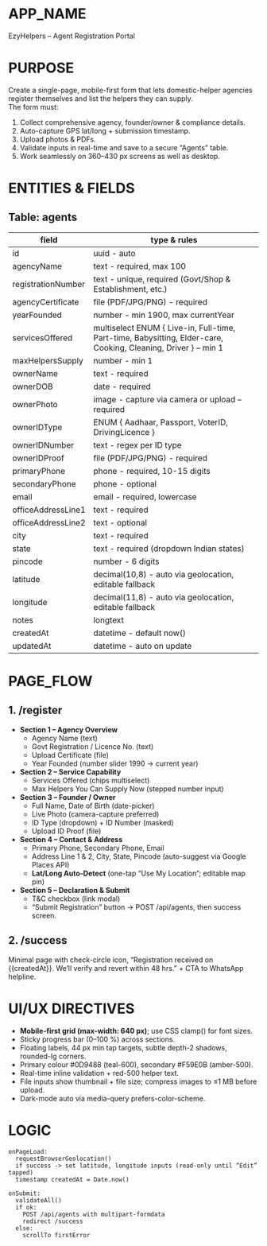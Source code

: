 # APP_NAME
EzyHelpers – Agent Registration Portal

# PURPOSE
Create a single-page, mobile-first form that lets domestic-helper agencies register themselves and list the helpers they can supply.  
The form must:
1. Collect comprehensive agency, founder/owner & compliance details.  
2. Auto-capture GPS lat/long + submission timestamp.  
3. Upload photos & PDFs.  
4. Validate inputs in real-time and save to a secure “Agents” table.  
5. Work seamlessly on 360–430 px screens as well as desktop.

# ENTITIES & FIELDS
## Table: agents  
| field                | type & rules                                                    |
|----------------------|-----------------------------------------------------------------|
| id                   | uuid - auto                                                    |
| agencyName           | text - required, max 100                                       |
| registrationNumber   | text - unique, required (Govt/Shop & Establishment, etc.)      |
| agencyCertificate    | file (PDF/JPG/PNG) - required                                  |
| yearFounded          | number - min 1900, max currentYear                             |
| servicesOffered      | multiselect ENUM { Live-in, Full-time, Part-time, Babysitting, Elder-care, Cooking, Cleaning, Driver } – min 1 |
| maxHelpersSupply     | number - min 1                                                 |
| ownerName            | text - required                                                |
| ownerDOB             | date - required                                                |
| ownerPhoto           | image - capture via camera or upload – required                |
| ownerIDType          | ENUM { Aadhaar, Passport, VoterID, DrivingLicence }            |
| ownerIDNumber        | text - regex per ID type                                       |
| ownerIDProof         | file (PDF/JPG/PNG) - required                                  |
| primaryPhone         | phone - required, 10-15 digits                                 |
| secondaryPhone       | phone - optional                                               |
| email                | email - required, lowercase                                    |
| officeAddressLine1   | text - required                                                |
| officeAddressLine2   | text - optional                                                |
| city                 | text - required                                                |
| state                | text - required (dropdown Indian states)                       |
| pincode              | number - 6 digits                                              |
| latitude             | decimal(10,8) - auto via geolocation, editable fallback        |
| longitude            | decimal(11,8) - auto via geolocation, editable fallback        |
| notes                | longtext                                                       |
| createdAt            | datetime - default now()                                       |
| updatedAt            | datetime - auto on update                                      |

# PAGE_FLOW
## 1. /register  
- **Section 1 – Agency Overview**  
  - Agency Name (text)  
  - Govt Registration / Licence No. (text)  
  - Upload Certificate (file)  
  - Year Founded (number slider 1990 → current year)  
- **Section 2 – Service Capability**  
  - Services Offered (chips multiselect)  
  - Max Helpers You Can Supply Now (stepped number input)  
- **Section 3 – Founder / Owner**  
  - Full Name, Date of Birth (date-picker)  
  - Live Photo (camera-capture preferred)  
  - ID Type (dropdown) + ID Number (masked)  
  - Upload ID Proof (file)  
- **Section 4 – Contact & Address**  
  - Primary Phone, Secondary Phone, Email  
  - Address Line 1 & 2, City, State, Pincode (auto-suggest via Google Places API)  
  - **Lat/Long Auto-Detect** (one-tap “Use My Location”; editable map pin)  
- **Section 5 – Declaration & Submit**  
  - T&C checkbox (link modal)  
  - “Submit Registration” button → POST /api/agents, then success screen.

## 2. /success  
Minimal page with check-circle icon, “Registration received on {{createdAt}}. We’ll verify and revert within 48 hrs.” + CTA to WhatsApp helpline.

# UI/UX DIRECTIVES
- **Mobile-first grid (max-width: 640 px)**; use CSS clamp() for font sizes.  
- Sticky progress bar (0–100 %) across sections.  
- Floating labels, 44 px min tap targets, subtle depth-2 shadows, rounded-lg corners.  
- Primary colour #0D9488 (teal-600), secondary #F59E0B (amber-500).  
- Real-time inline validation + red-500 helper text.  
- File inputs show thumbnail + file size; compress images to ≤1 MB before upload.  
- Dark-mode auto via media-query prefers-color-scheme.

# LOGIC
```pseudo
onPageLoad:
  requestBrowserGeolocation()
  if success -> set latitude, longitude inputs (read-only until “Edit” tapped)
  timestamp createdAt = Date.now()

onSubmit:
  validateAll()
  if ok:
    POST /api/agents with multipart-formdata
    redirect /success
  else:
    scrollTo firstError
